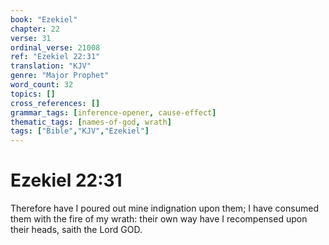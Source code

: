 ```yaml
---
book: "Ezekiel"
chapter: 22
verse: 31
ordinal_verse: 21008
ref: "Ezekiel 22:31"
translation: "KJV"
genre: "Major Prophet"
word_count: 32
topics: []
cross_references: []
grammar_tags: [inference-opener, cause-effect]
thematic_tags: [names-of-god, wrath]
tags: ["Bible","KJV","Ezekiel"]
---
```


# Ezekiel 22:31

Therefore have I poured out mine indignation upon them; I have consumed them with the fire of my wrath: their own way have I recompensed upon their heads, saith the Lord GOD.
